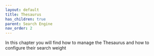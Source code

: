 ```yaml
---
layout: default
title: Thesaurus
has_children: true
parent: Search Engine
nav_order: 2
---
```

In this chapter you will find how to manage the Thesaurus and how to configure their search weight

